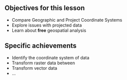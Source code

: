 ---
---

## Objectives for this lesson

- Compare Geographic and Project Coordinate Systems
- Explore issues with projected data
- Learn about **free** geospatial analysis

<!--split-->

## Specific achievements

- Identify the coordinate system of data
- Transform raster data between 
- Transform vector data
- ...
